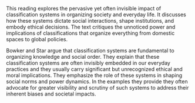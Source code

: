 This reading explores the pervasive yet often invisible impact of classification systems in organizing society and everyday life. It discusses how these systems dictate social interactions, shape institutions, and embody ethical decisions. The text critiques the unnoticed power and implications of classifications that organize everything from domestic spaces to global policies.

Bowker and Star argue that classification systems are fundamental to organizing knowledge and social order. They explain that these classification systems are often invisibly embedded in our everyday practices and they usually carry significant but unrecognized ethical and moral implications. They emphasize the role of these systems in shaping social norms and power dynamics. In the examples they provide they often advocate for greater visibility and scrutiny of such systems to address their inherent biases and societal impacts.

